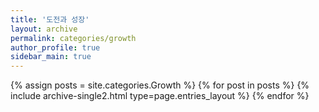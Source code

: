```yaml
---
title: '도전과 성장'
layout: archive
permalink: categories/growth
author_profile: true
sidebar_main: true
---
```


{% assign posts = site.categories.Growth %}
{% for post in posts %} {% include archive-single2.html type=page.entries_layout %} {% endfor %}
